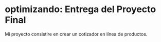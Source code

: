 # optimizando: Entrega del Proyecto Final

Mi proyecto consistire en crear un cotizador en línea de productos.